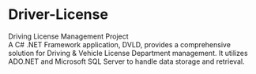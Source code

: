 # Driver-License
Driving License Management Project <br>
A C# .NET Framework application, DVLD, provides a comprehensive solution for Driving & Vehicle License Department management. It utilizes ADO.NET and Microsoft SQL Server to handle data storage and retrieval.
